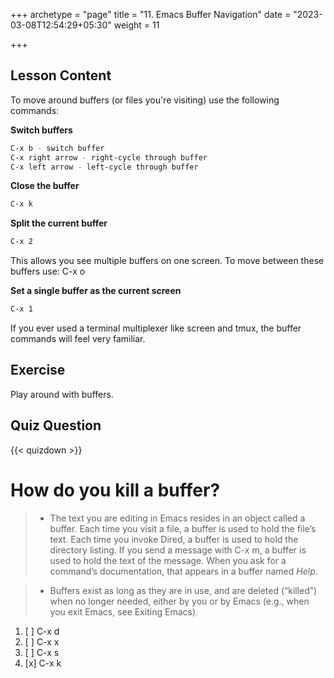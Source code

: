 +++
archetype = "page"
title = "11. Emacs Buffer Navigation"
date = "2023-03-08T12:54:29+05:30"
weight = 11

+++

## Lesson Content

To move around buffers (or files you're visiting) use the following commands:

**Switch buffers**

```bash
C-x b - switch buffer
C-x right arrow - right-cycle through buffer
C-x left arrow - left-cycle through buffer
```

**Close the buffer**

```bash
C-x k
```

**Split the current buffer**

```bash
C-x 2
```

This allows you see multiple buffers on one screen. To move between these buffers use: C-x o

**Set a single buffer as the current screen**

```bash
C-x 1
```

If you ever used a terminal multiplexer like screen and tmux, the buffer commands will feel very familiar.

## Exercise

Play around with buffers.

## Quiz Question

{{< quizdown >}}

# How do you kill a buffer?

> - The text you are editing in Emacs resides in an object called a buffer. Each time you visit a file, a buffer is used to hold the file’s text. Each time you invoke Dired, a buffer is used to hold the directory listing. If you send a message with C-x m, a buffer is used to hold the text of the message. When you ask for a command’s documentation, that appears in a buffer named *Help*.

> - Buffers exist as long as they are in use, and are deleted (“killed”) when no longer needed, either by you or by Emacs (e.g., when you exit Emacs, see Exiting Emacs). 

1. [ ] C-x d
2. [ ] C-x x
3. [ ] C-x s
4. [x] C-x k